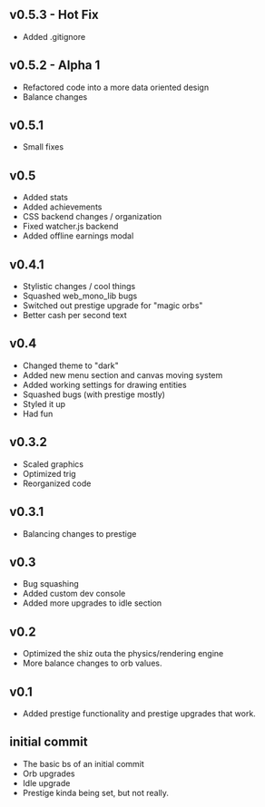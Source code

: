 ## v0.5.3 - Hot Fix
- Added .gitignore

## v0.5.2 - Alpha 1
- Refactored code into a more data oriented design
- Balance changes

## v0.5.1
- Small fixes

## v0.5
- Added stats
- Added achievements 
- CSS backend changes / organization
- Fixed watcher.js backend
- Added offline earnings modal

## v0.4.1
- Stylistic changes / cool things
- Squashed web_mono_lib bugs
- Switched out prestige upgrade for "magic orbs"
- Better cash per second text

## v0.4
- Changed theme to "dark"
- Added new menu section and canvas moving system
- Added working settings for drawing entities
- Squashed bugs (with prestige mostly)
- Styled it up
- Had fun

## v0.3.2
- Scaled graphics
- Optimized trig
- Reorganized code

## v0.3.1
- Balancing changes to prestige

## v0.3
- Bug squashing
- Added custom dev console
- Added more upgrades to idle section

## v0.2
- Optimized the shiz outa the physics/rendering engine
- More balance changes to orb values.

## v0.1
- Added prestige functionality and prestige upgrades that work.

## initial commit
- The basic bs of an initial commit
- Orb upgrades
- Idle upgrade
- Prestige kinda being set, but not really.
